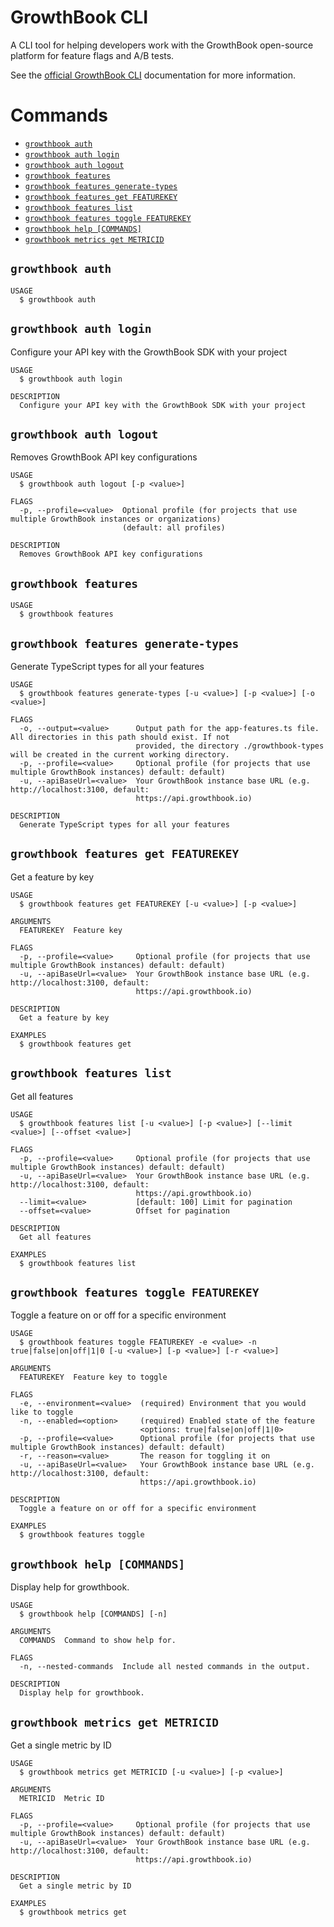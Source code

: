 # GrowthBook CLI

A CLI tool for helping developers work with the GrowthBook open-source platform for feature flags and A/B tests. 

See the [official GrowthBook CLI](https://docs.growthbook.io/tools/cli) documentation for more information.

# Commands

<!-- commands -->
* [`growthbook auth`](#growthbook-auth)
* [`growthbook auth login`](#growthbook-auth-login)
* [`growthbook auth logout`](#growthbook-auth-logout)
* [`growthbook features`](#growthbook-features)
* [`growthbook features generate-types`](#growthbook-features-generate-types)
* [`growthbook features get FEATUREKEY`](#growthbook-features-get-featurekey)
* [`growthbook features list`](#growthbook-features-list)
* [`growthbook features toggle FEATUREKEY`](#growthbook-features-toggle-featurekey)
* [`growthbook help [COMMANDS]`](#growthbook-help-commands)
* [`growthbook metrics get METRICID`](#growthbook-metrics-get-metricid)

## `growthbook auth`

```
USAGE
  $ growthbook auth
```



## `growthbook auth login`

Configure your API key with the GrowthBook SDK with your project

```
USAGE
  $ growthbook auth login

DESCRIPTION
  Configure your API key with the GrowthBook SDK with your project
```

## `growthbook auth logout`

Removes GrowthBook API key configurations

```
USAGE
  $ growthbook auth logout [-p <value>]

FLAGS
  -p, --profile=<value>  Optional profile (for projects that use multiple GrowthBook instances or organizations)
                         (default: all profiles)

DESCRIPTION
  Removes GrowthBook API key configurations
```

## `growthbook features`

```
USAGE
  $ growthbook features
```



## `growthbook features generate-types`

Generate TypeScript types for all your features

```
USAGE
  $ growthbook features generate-types [-u <value>] [-p <value>] [-o <value>]

FLAGS
  -o, --output=<value>      Output path for the app-features.ts file. All directories in this path should exist. If not
                            provided, the directory ./growthbook-types will be created in the current working directory.
  -p, --profile=<value>     Optional profile (for projects that use multiple GrowthBook instances) default: default)
  -u, --apiBaseUrl=<value>  Your GrowthBook instance base URL (e.g. http://localhost:3100, default:
                            https://api.growthbook.io)

DESCRIPTION
  Generate TypeScript types for all your features
```

## `growthbook features get FEATUREKEY`

Get a feature by key

```
USAGE
  $ growthbook features get FEATUREKEY [-u <value>] [-p <value>]

ARGUMENTS
  FEATUREKEY  Feature key

FLAGS
  -p, --profile=<value>     Optional profile (for projects that use multiple GrowthBook instances) default: default)
  -u, --apiBaseUrl=<value>  Your GrowthBook instance base URL (e.g. http://localhost:3100, default:
                            https://api.growthbook.io)

DESCRIPTION
  Get a feature by key

EXAMPLES
  $ growthbook features get
```

## `growthbook features list`

Get all features

```
USAGE
  $ growthbook features list [-u <value>] [-p <value>] [--limit <value>] [--offset <value>]

FLAGS
  -p, --profile=<value>     Optional profile (for projects that use multiple GrowthBook instances) default: default)
  -u, --apiBaseUrl=<value>  Your GrowthBook instance base URL (e.g. http://localhost:3100, default:
                            https://api.growthbook.io)
  --limit=<value>           [default: 100] Limit for pagination
  --offset=<value>          Offset for pagination

DESCRIPTION
  Get all features

EXAMPLES
  $ growthbook features list
```

## `growthbook features toggle FEATUREKEY`

Toggle a feature on or off for a specific environment

```
USAGE
  $ growthbook features toggle FEATUREKEY -e <value> -n true|false|on|off|1|0 [-u <value>] [-p <value>] [-r <value>]

ARGUMENTS
  FEATUREKEY  Feature key to toggle

FLAGS
  -e, --environment=<value>  (required) Environment that you would like to toggle
  -n, --enabled=<option>     (required) Enabled state of the feature
                             <options: true|false|on|off|1|0>
  -p, --profile=<value>      Optional profile (for projects that use multiple GrowthBook instances) default: default)
  -r, --reason=<value>       The reason for toggling it on
  -u, --apiBaseUrl=<value>   Your GrowthBook instance base URL (e.g. http://localhost:3100, default:
                             https://api.growthbook.io)

DESCRIPTION
  Toggle a feature on or off for a specific environment

EXAMPLES
  $ growthbook features toggle
```

## `growthbook help [COMMANDS]`

Display help for growthbook.

```
USAGE
  $ growthbook help [COMMANDS] [-n]

ARGUMENTS
  COMMANDS  Command to show help for.

FLAGS
  -n, --nested-commands  Include all nested commands in the output.

DESCRIPTION
  Display help for growthbook.
```



## `growthbook metrics get METRICID`

Get a single metric by ID

```
USAGE
  $ growthbook metrics get METRICID [-u <value>] [-p <value>]

ARGUMENTS
  METRICID  Metric ID

FLAGS
  -p, --profile=<value>     Optional profile (for projects that use multiple GrowthBook instances) default: default)
  -u, --apiBaseUrl=<value>  Your GrowthBook instance base URL (e.g. http://localhost:3100, default:
                            https://api.growthbook.io)

DESCRIPTION
  Get a single metric by ID

EXAMPLES
  $ growthbook metrics get
```
<!-- commandsstop -->
